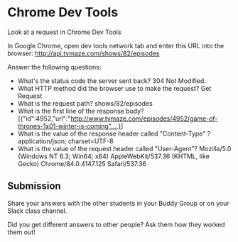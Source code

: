 # Chrome Dev Tools

Look at a request in Chrome Dev Tools

In Google Chrome, open dev tools network tab and enter this URL into the browser: http://api.tvmaze.com/shows/82/episodes

Answer the following questions:

- What's the status code the server sent back? 304 Not Modified.
- What HTTP method did the browser use to make the request? Get Request
- What is the request path? shows/82/episodes
- What is the first line of the response body? 
[{"id":4952,"url":"http://www.tvmaze.com/episodes/4952/game-of-thrones-1x01-winter-is-coming"...,}]
- What is the value of the response header called "Content-Type" ? application/json; charset=UTF-8
- What is the value of the request header called "User-Agent"? Mozilla/5.0 (Windows NT 6.3; Win64; x64) AppleWebKit/537.36 (KHTML, like Gecko) Chrome/84.0.4147.125 Safari/537.36

## Submission

Share your answers with the other students in your Buddy Group or on your Slack class channel.

Did you get different answers to other people? Ask them how they worked them out!
